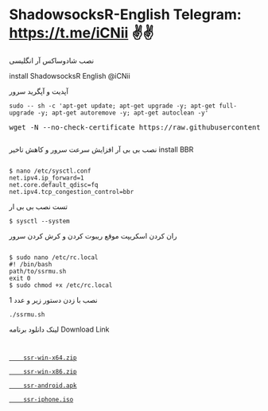 

# ShadowsocksR-English   Telegram: https://t.me/iCNii ✌✌ 
نصب شادوساکس آر انگلیسی

install ShadowsocksR English @iCNii

آپدیت و آپگرید سرور
<pre class="notranslate"><code>sudo -- sh -c 'apt-get update; apt-get upgrade -y; apt-get full-upgrade -y; apt-get autoremove -y; apt-get autoclean -y' </code></pre>

<pre>wget -N --no-check-certificate https://raw.githubusercontent.com/Tehranii/ShadowsocksR-English/main/ssrmu.sh && chmod +x ssrmu.sh && ./ssrmu.sh <span class="pl-k"></span></pre>

<p><img alt="" src="https://raw.githubusercontent.com/Tehranii/ShadowsocksR-English/main/shadowsocksR.png" /></p>

نصب بی بی آر افزایش سرعت سرور و کاهش تاخیر 
install BBR

<pre class="notranslate"><code>
$ nano /etc/sysctl.conf
net.ipv4.ip_forward=1
net.core.default_qdisc=fq
net.ipv4.tcp_congestion_control=bbr
</code></pre>

تست نصب بی بی ار

<pre class="notranslate"><code>$ sysctl --system</code></pre>

ران کردن اسکریپت موقع ریبوت کردن و کرش کردن سرور
<pre class="notranslate"><code>
$ sudo nano /etc/rc.local
#! /bin/bash
path/to/ssrmu.sh
exit 0
$ sudo chmod +x /etc/rc.local
</code></pre>

نصب با زدن دستور زیر و عدد 1

<pre class="notranslate"><code>./ssrmu.sh</code></pre>

لینک دانلود برنامه
Download Link

<pre class="notranslate"><code>
<a href="https://github.com//ShadowsocksR-Live/ssrWin/releases/download/0.8.6/ssr-win-x64.zip" rel="nofollow" data-turbo="false" data-view-component="true" class="Truncate">
    <span data-view-component="true" class="Truncate-text text-bold">ssr-win-x64.zip</span>
<a href="https://github.com//ShadowsocksR-Live/ssrWin/releases/download/0.8.6/ssr-win-x86.zip" rel="nofollow" data-turbo="false" data-view-component="true" class="Truncate">
    <span data-view-component="true" class="Truncate-text text-bold">ssr-win-x86.zip</span>
<a href="https://github.com/HMBSbige/ShadowsocksR-Android/releases/download/3.8.2/shadowsocksr-android-3.8.2.apk" rel="nofollow" data-turbo="false" data-view-component="true" class="Truncate">
    <span data-view-component="true" class="Truncate-text text-bold">ssr-android.apk</span>
<a href="https://apps.apple.com/us/app/potatso/id1239860606" rel="nofollow" data-turbo="false" data-view-component="true" class="Truncate">
    <span data-view-component="true" class="Truncate-text text-bold">ssr-iphone.iso</span>
</a>
</code></pre>
